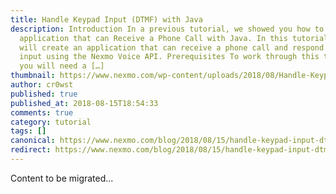 ```yaml
---
title: Handle Keypad Input (DTMF) with Java
description: Introduction In a previous tutorial, we showed you how to create an
  application that can Receive a Phone Call with Java. In this tutorial, you
  will create an application that can receive a phone call and respond to user
  input using the Nexmo Voice API. Prerequisites To work through this tutorial,
  you will need a […]
thumbnail: https://www.nexmo.com/wp-content/uploads/2018/08/Handle-Keypad-Input-With-Java.png
author: cr0wst
published: true
published_at: 2018-08-15T18:54:33
comments: true
category: tutorial
tags: []
canonical: https://www.nexmo.com/blog/2018/08/15/handle-keypad-input-dtmf-with-java-dr
redirect: https://www.nexmo.com/blog/2018/08/15/handle-keypad-input-dtmf-with-java-dr
---
```

Content to be migrated...
